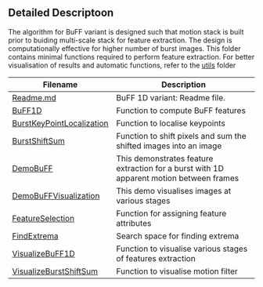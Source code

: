 ## Detailed Descriptoon
The algorithm for BuFF variant is designed such that motion stack is built prior to buiding multi-scale stack for feature extraction.
The design is computationally effective for higher number of burst images. This folder contains minimal functions required to perform feature extraction.
For better visualisation of results and automatic functions, refer to the [utils](/utils) folder

| Filename | Description |  
| ---------| ----------- |
| [Readme.md](/1D/Readme.md) | BuFF 1D variant: Readme file. |
| [BuFF1D](/1D/BuFF1D.m) | Function to compute BuFF features |
| [BurstKeyPointLocalization](/1D/BurstKeyPointLocalization.m) | Function to localise keypoints |
| [BurstShiftSum](/1D/BurstShiftSum.m) | Function to shift pixels and sum the shifted images into an image |
| [DemoBuFF](/1D/DemoBuFF.m) | This demonstrates feature extraction for a burst with 1D apparent motion between frames |
| [DemoBuFFVisualization](/1D/DemoBuFFVisualization.m) | This demo visualises images at various stages |
| [FeatureSelection](/1D/FeatureSelection.m) | Function for assigning feature attributes |
| [FindExtrema](/1D/FindExtrema.m) | Search space for finding extrema |
| [VisualizeBuFF1D](/1D/VisualizeBuFF1D.m) | Function to visualise various stages of features extraction|
| [VisualizeBurstShiftSum](/1D/VisualizeBurstShiftSum.m) | Function to visualise motion filter |
